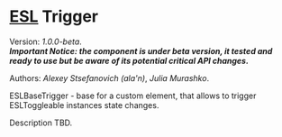 # [ESL](../../../README.md) Trigger

Version: *1.0.0-beta*.  
***Important Notice: the component is under beta version, it tested and ready to use but be aware of its potential critical API changes.***

Authors: *Alexey Stsefanovich (ala'n)*, *Julia Murashko*.

ESLBaseTrigger - base for a custom element, that allows to trigger ESLToggleable instances state changes.

Description TBD.

